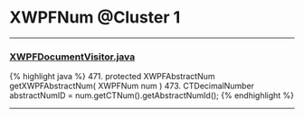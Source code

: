 # XWPFNum @Cluster 1

***

### [XWPFDocumentVisitor.java](https://searchcode.com/codesearch/view/96672565/)
{% highlight java %}
471. protected XWPFAbstractNum getXWPFAbstractNum( XWPFNum num )
473.     CTDecimalNumber abstractNumID = num.getCTNum().getAbstractNumId();
{% endhighlight %}

***

